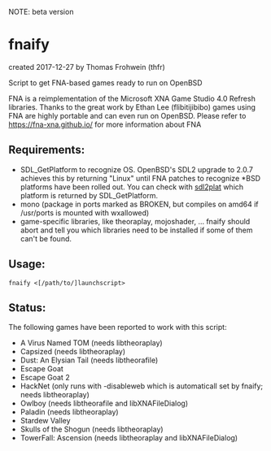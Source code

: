 NOTE: beta version

fnaify
======

created 2017-12-27
by Thomas Frohwein (thfr)

Script to get FNA-based games ready to run on OpenBSD

FNA is a reimplementation of the Microsoft XNA Game Studio 4.0 Refresh libraries.
Thanks to the great work by Ethan Lee (flibitijibibo) games using FNA are
highly portable and can even run on OpenBSD. 
Please refer to https://fna-xna.github.io/ for more information about FNA

Requirements:
-------------

- SDL_GetPlatform to recognize OS. OpenBSD's SDL2 upgrade to 2.0.7
  achieves this by returning "Linux" until FNA patches to recognize
  *BSD platforms have been rolled out.
  You can check with [sdl2plat](https://github.com/thfrwn/sdl2plat)
  which platform is returned by SDL_GetPlatform.
- mono (package in ports marked as BROKEN, but compiles on amd64
  if /usr/ports is mounted with wxallowed)
- game-specific libraries, like theoraplay, mojoshader, ... fnaify
  should abort and tell you which libraries need to be installed if
  some of them can't be found.

Usage:
------

`fnaify <[/path/to/]launchscript>`

Status:
-------

The following games have been reported to work with this script:

* A Virus Named TOM (needs libtheoraplay)
* Capsized (needs libtheoraplay)
* Dust: An Elysian Tail (needs libtheorafile)
* Escape Goat
* Escape Goat 2
* HackNet (only runs with -disableweb which is automaticall set by fnaify; needs libtheoraplay)
* Owlboy (needs libtheorafile and libXNAFileDialog)
* Paladin (needs libtheoraplay)
* Stardew Valley
* Skulls of the Shogun (needs libtheoraplay)
* TowerFall: Ascension (needs libtheoraplay and libXNAFileDialog)
